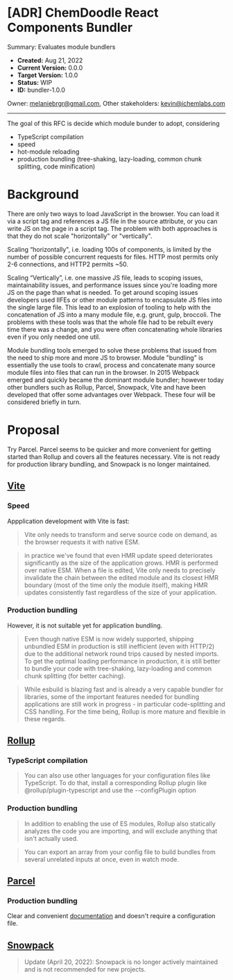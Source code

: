 
# [ADR] ChemDoodle React Components Bundler
Summary: Evaluates module bundlers

- **Created:** Aug 21, 2022
- **Current Version:** 0.0.0
- **Target Version:** 1.0.0
- **Status:** WIP
- **ID:** bundler-1.0.0

Owner: melaniebrgr@gmail.com,
Other stakeholders: kevin@ichemlabs.com

---

The goal of this RFC is decide which module bunder to adopt, considering
- TypeScript compilation
- speed
- hot-module reloading
- production bundling (tree-shaking, lazy-loading, common chunk splitting, code minification)

# Background

There are only two ways to load JavaScript in the browser. You can load it via a script tag and references a JS file in the source attribute, or you can write JS on the page in a script tag. The problem with both approaches is that they do not scale "horizontally" or "vertically". 

Scaling “horizontally", i.e. loading 100s of components, is limited by the number of possible concurrent requests for files. HTTP most permits only 2-6 connections, and HTTP2 permits ~50.
    
Scaling “Vertically”, i.e. one massive JS file, leads to scoping issues, maintainability issues, and performance issues since you're loading more JS on the page than what is needed. To get around scoping issues developers used IIFEs or other module patterns to encapsulate JS files into the single large file. This lead to an explosion of tooling to help with the concatenation of JS into a many module file, e.g. grunt, gulp, broccoli. The problems with these tools was that the whole file had to be rebuilt every time there was a change, and you were often concatenating whole libraries even if you only needed one util.

Module bundling tools emerged to solve these problems that issued from the need to ship more and more JS to browser. Module "bundling" is essentially the use tools to crawl, process and concatenate many source module files into files that can run in the browser. In 2015 Webpack emerged and quickly became the dominant module bundler; however today other bundlers such as Rollup, Parcel, Snowpack, Vite and have been developed that offer some advantages over Webpack. These four will be considered briefly in turn.

# Proposal

Try Parcel. Parcel seems to be quicker and more convenient for getting started than Rollup and covers all the features necessary. Vite is not ready for production library bundling, and Snowpack is no longer maintained.

## [Vite](https://vitejs.dev/)

### Speed

Appplication development with Vite is fast:

> Vite only needs to transform and serve source code on demand, as the browser requests it with native ESM.

> in practice we've found that even HMR update speed deteriorates significantly as the size of the application grows. HMR is performed over native ESM. When a file is edited, Vite only needs to precisely invalidate the chain between the edited module and its closest HMR boundary (most of the time only the module itself), making HMR updates consistently fast regardless of the size of your application.

### Production bundling

However, it is not suitable yet for application bundling.

> Even though native ESM is now widely supported, shipping unbundled ESM in production is still inefficient (even with HTTP/2) due to the additional network round trips caused by nested imports. To get the optimal loading performance in production, it is still better to bundle your code with tree-shaking, lazy-loading and common chunk splitting (for better caching).

> While esbuild is blazing fast and is already a very capable bundler for libraries, some of the important features needed for bundling applications are still work in progress - in particular code-splitting and CSS handling. For the time being, Rollup is more mature and flexible in these regards. 

## [Rollup](https://rollupjs.org/guide/en/)

### TypeScript compilation

> You can also use other languages for your configuration files like TypeScript. To do that, install a corresponding Rollup plugin like @rollup/plugin-typescript and use the --configPlugin option

### Production bundling

> In addition to enabling the use of ES modules, Rollup also statically analyzes the code you are importing, and will exclude anything that isn't actually used.

> You can export an array from your config file to build bundles from several unrelated inputs at once, even in watch mode. 

## [Parcel](https://parceljs.org/)

### Production bundling

Clear and convenient [documentation](https://parceljs.org/getting-started/library/) and doesn't require a configuration file.

## [Snowpack](https://www.snowpack.dev/)

> Update (April 20, 2022): Snowpack is no longer actively maintained and is not recommended for new projects.